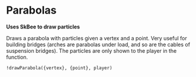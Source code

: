 # Parabolas

**Uses SkBee to draw particles**

Draws a parabola with particles given a vertex and a point. Very useful for building bridges (arches are parabolas under load, and so are the cables of suspension bridges). The particles are only shown to the player in the function.

`!drawParabola({vertex}, {point}, player)`